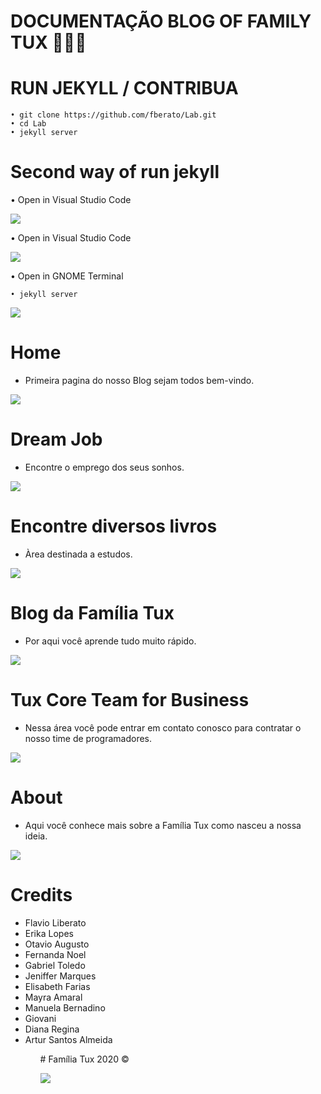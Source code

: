 # DOCUMENTAÇÃO BLOG OF FAMILY TUX 🦄💜💙

 
 # RUN JEKYLL / CONTRIBUA
   
    
    • git clone https://github.com/fberato/Lab.git
    • cd Lab
    • jekyll server

# Second way of run jekyll 
   • Open in Visual Studio Code

   ![](screen/cap07.png)

  • Open in Visual Studio Code
    
   ![](screen/cap08.png)

  • Open in GNOME Terminal
    
    
    • jekyll server

   ![](screen/cap09.png)

# Home
 - Primeira pagina do nosso Blog sejam todos bem-vindo.
 
 ![](screen/cap01.png)

# Dream Job 
 - Encontre o emprego dos seus sonhos. 
 
 ![](screen/cap02.png)
# Encontre diversos livros
  - Àrea destinada a estudos. 

 ![](screen/cap03.png)
# Blog da Família Tux
  - Por aqui você aprende tudo muito rápido.

 ![](screen/cap04.png)
# Tux Core Team for Business 
  - Nessa área você pode entrar em contato conosco para contratar o nosso time de programadores.

 ![](screen/cap05.png)
# About
  - Aqui você conhece mais sobre a Família Tux como nasceu a nossa ideia.

 ![](screen/cap06.png)

# Credits
 <ul>
  <li>Flavio Liberato</li>
  <li>Erika Lopes</li>
  <li>Otavio Augusto</li>
  <li>Fernanda Noel</li>
  <li>Gabriel Toledo</li>
  <li>Jeniffer Marques</li>
  <li>Elisabeth Farias</li>
  <li>Mayra Amaral</li>
  <li>Manuela Bernadino</li>
  <li>Giovani</li>
  <li>Diana Regina</li>
  <li>Artur Santos Almeida</li>
  
  
  

  


 <ul>
  # Família Tux 2020 ©

 ![](assets/img/template..jpg)
 <em></em>
# 

